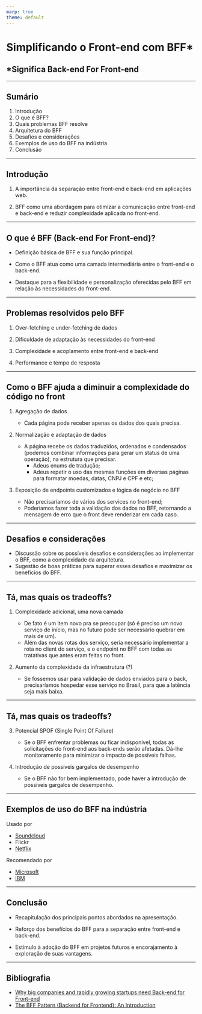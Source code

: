 ```yaml
---
marp: true
theme: default
---
```


<!-- class: invert -->

# Simplificando o Front-end com BFF\*

## \*Significa Back-end For Front-end

---

## Sumário

1. Introdução
2. O que é BFF?
3. Quais problemas BFF resolve
4. Arquitetura do BFF
5. Desafios e considerações
6. Exemplos de uso do BFF na indústria
7. Conclusão

---

## Introdução

1. A importância da separação entre front-end e back-end em aplicações web.
<!--

- A separação é importante pois proporciona modularidade e especialização de código.

- Especialização: O front-end deve forcar em prover uma boa experiência ao usuário e o back-end em gerir lógicas de negócio e guardar e processar as informações.

- Na TerraMagna, historicamente o front-end sempre teve muita lógica embutida, e isso borra os limites entre o que deve ser feito no back e o que deve ser feito no front, além de aumentar a complexidade do que se tem no front-end -->

2. BFF como uma abordagem para otimizar a comunicação entre front-end e back-end e reduzir complexidade aplicada no front-end.

---

## O que é BFF (Back-end For Front-end)?

- Definição básica de BFF e sua função principal.
<!-- 1. BFF é uma camada intermediária entre o front-end e o back-end de uma aplicação web que visa otimizar a comunicação entre as partes. -->

- Como o BFF atua como uma camada intermediária entre o front-end e o back-end.
<!--

2. Na renderização de uma página, o front faria apenas uma requisição para um endpoint específico para aquela página, e o BFF se encarregaria de:

- Cachear informações que podem estar em cache a nível de usuário, cliente ou grupos de clientes;
- Fazer as requisições para os múltiplos serviços;
- Agregar e formatar as informações;

Quando o front-end precisa enviar informações para o back-end, o BFF pode ter o papel de validador. -->

- Destaque para a flexibilidade e personalização oferecidas pelo BFF em relação às necessidades do front-end.
<!--

3. Exemplos:

- Endpoints personalizados: Uma rota por página (?).

- Adaptação de dados: O BFF pode alterar os dados recebidos dos serviços para uma estrutura que faça mais sentido para a página, filtrar informações irrelevantes e combinar informações diferentes em um formato adequado para a interface do usuário.

- Otimização de desempenho: Cache, a agregação de múltiplas chamadas de API em uma única solicitação, e o pré-processamento de dados (tradução).

- Muito mais rápido e menos custoso trocar tecnologias no front-end, como o que fizemos com a plataforma nova, visto que o front fica focado apenas na interface e usabilidade. -->

---

## Problemas resolvidos pelo BFF

1. Over-fetching e under-fetching de dados
<!-- 1. Só trafega o que o front realmente precisa -->
2. Dificuldade de adaptação às necessidades do front-end
<!-- 2. Possibilidade de um endpoint por página e estrutura de dados adaptável ao front -->
3. Complexidade e acoplamento entre front-end e back-end
<!-- 3. O front fica muito mais simples, pois a maior parte da lógica fica no back-end ou no BFF, e o BFF diminui o acoplamento entre o front e o back -->

4. Performance e tempo de resposta
<!-- 4. O front faz menos chamadas para o back e pode haver cache no BFF -->

---

## Como o BFF ajuda a diminuir a complexidade do código no front

1. Agregação de dados

   - Cada página pode receber apenas os dados dos quais precisa.

2. Normalização e adaptação de dados

   - A página recebe os dados traduzidos, ordenados e condensados (podemos combinar informações para gerar um status de uma operação), na estrutura que precisar.
     - Adeus enums de tradução;
     - Adeus repetir o uso das mesmas funções em diversas páginas para formatar moedas, datas, CNPJ e CPF e etc;

3. Exposição de endpoints customizados e lógica de negócio no BFF

   - Não precisaríamos de vários dos services no front-end;
   - Poderíamos fazer toda a validação dos dados no BFF, retornando a mensagem de erro que o front deve renderizar em cada caso.

---

## Desafios e considerações

- Discussão sobre os possíveis desafios e considerações ao implementar o BFF, como a complexidade da arquitetura.
- Sugestão de boas práticas para superar esses desafios e maximizar os benefícios do BFF.

---

## Tá, mas quais os tradeoffs?

1. Complexidade adicional, uma nova camada

   - De fato é um item novo pra se preocupar (só é preciso um novo serviço de início, mas no futuro pode ser necessário quebrar em mais de um).
   - Além das novas rotas dos serviço, seria necessário implementar a rota no client do serviço, e o endpoint no BFF com todas as tratativas que antes eram feitas no front.

2. Aumento da complexidade da infraestrutura (?)

   - Se fossemos usar para validação de dados enviados para o back, precisaríamos hospedar esse serviço no Brasil, para que a latência seja mais baixa.

---

## Tá, mas quais os tradeoffs?

3. Potencial SPOF (Single Point Of Failure)

   - Se o BFF enfrentar problemas ou ficar indisponível, todas as solicitações do front-end aos back-ends serão afetadas. Dá-lhe monitoramento para minimizar o impacto de possíveis falhas.

4. Introdução de possíveis gargalos de desempenho
   - Se o BFF não for bem implementado, pode haver a introdução de possíveis gargalos de desempenho.

---

## Exemplos de uso do BFF na indústria

Usado por

- [Soundcloud](https://www.thoughtworks.com/insights/blog/bff-soundcloud)
- Flickr
- [Netflix](https://netflixtechblog.com/seamlessly-swapping-the-api-backend-of-the-netflix-android-app-3d4317155187)

Recomendado por

- [Microsoft](https://learn.microsoft.com/en-us/azure/architecture/patterns/backends-for-frontends)
- [IBM](https://www.ibm.com/cloud/blog/announcements/bluemix-developer-console-bff-backend-for-frontend-pattern)

---

## Conclusão

- Recapitulação dos principais pontos abordados na apresentação.
<!--  -->
- Reforço dos benefícios do BFF para a separação entre front-end e back-end.
<!--  -->
- Estímulo à adoção do BFF em projetos futuros e encorajamento à exploração de suas vantagens.
<!--  -->

---

## Bibliografia

- [Why big companies and rapidly growing startups need Back-end for Front-end](https://medium.com/blue-harvest-tech-blog/why-big-companies-and-rapidly-growing-startups-need-back-end-for-front-end-ee8e6ab8f575)
- [The BFF Pattern (Backend for Frontend): An Introduction](https://blog.bitsrc.io/bff-pattern-backend-for-frontend-an-introduction-e4fa965128bf)
